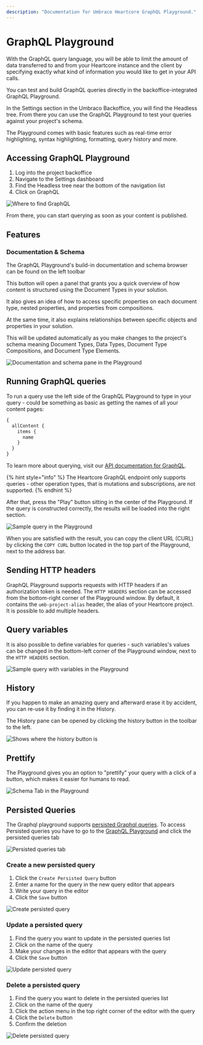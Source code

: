 ```yaml
---
description: "Documentation for Umbraco Heartcore GraphQL Playground."
---
```


# GraphQL Playground

With the GraphQL query language, you will be able to limit the amount of data transferred to and from your Heartcore instance and the client by specifying exactly what kind of information you would like to get in your API calls.

You can test and build GraphQL queries directly in the backoffice-integrated GraphQL Playground.

In the Settings section in the Umbraco Backoffice, you will find the Headless tree. From there you can use the GraphQL Playground to test your queries against your project's schema.

The Playground comes with basic features such as real-time error highlighting, syntax highlighting, formatting, query history and more.

## Accessing GraphQL Playground

1. Log into the project backoffice
2. Navigate to the Settings dashboard
3. Find the Headless tree near the bottom of the navigation list
4. Click on GraphQL

![Where to find GraphQL](images/where-to-find-graphql-playground.png)

From there, you can start querying as soon as your content is published.

## Features

### Documentation & Schema

The GraphQL Playground's build-in documentation and schema browser can be found on the left toolbar

This button will open a panel that grants you a quick overview of how content is structured using the Document Types in your solution.

It also gives an idea of how to access specific properties on each document type, nested properties, and properties from compositions.

At the same time, it also explains relationships between specific objects and properties in your solution.

This will be updated automatically as you make changes to the project's schema meaning Document Types, Data Types, Document Type Compositions, and Document Type Elements.

![Documentation and schema pane in the Playground](images/schema-helper.png)

## Running GraphQL queries

To run a query use the left side of the GraphQL Playground to type in your query - could be something as basic as getting the names of all your content pages:

```graphql
{
  allContent {
    items {
      name
    }
  }
}
```

To learn more about querying, visit our [API documentation for GraphQL](../api-documentation/graphql/).

{% hint style="info" %}
The Heartcore GraphQL endpoint only supports queries - other operation types, that is mutations and subscriptions, are not supported.
{% endhint %}

After that, press the "Play" button sitting in the center of the Playground. If the query is constructed correctly, the results will be loaded into the right section.

![Sample query in the Playground](images/sample-query.png)

When you are satisfied with the result, you can copy the client URL (CURL) by clicking the `COPY CURL` button located in the top part of the Playground, next to the address bar.

## Sending HTTP headers

GraphQL Playground supports requests with HTTP headers if an authorization token is needed. The `HTTP HEADERS` section can be accessed from the bottom-right corner of the Playground window. By default, it contains the `umb-project-alias` header, the alias of your Heartcore project. It is possible to add multiple headers.

## Query variables

It is also possible to define variables for queries - such variables's values can be changed in the bottom-left corner of the Playground window, next to the `HTTP HEADERS` section.

![Sample query with variables in the Playground ](images/query-variables.png)

## History

If you happen to make an amazing query and afterward erase it by accident, you can re-use it by finding it in the History.

The History pane can be opened by clicking the history button in the toolbar to the left.

![Shows where the history button is](images/query-history.png)

## Prettify

The Playground gives you an option to "prettify" your query with a click of a button, which makes it easier for humans to read.

![Schema Tab in the Playground](images/prettify.png)

## Persisted Queries

The Graphql playground supports [persisted Graphql queries](../api-documentation/graphql/persisted-queries.md).
To access Persisted queries you have to go to the [GraphQL Playground](#accessing-graphql-playground) and click the persisted queries tab

![Persisted queries tab](images/persisted-queries-tab.png)

### Create a new persisted query

1. Click the `Create Persisted Query` button
2. Enter a name for the query in the new query editor that appears
3. Write your query in the editor
4. Click the `Save` button

![Create persisted query](images/create-persisted-query.png)

### Update a persisted query

1. Find the query you want to update in the persisted queries list
2. Click on the name of the query
3. Make your changes in the editor that appears with the query
4. Click the `Save` button

![Update persisted query](images/update-persisted-query.png)

### Delete a persisted query

1. Find the query you want to delete in the persisted queries list
2. Click on the name of the query
3. Click the action menu in the top right corner of the editor with the query
4. Click the `Delete` button
5. Confirm the deletion

![Delete persisted query](images/delete-persisted-query.png)

